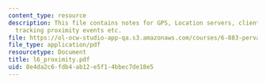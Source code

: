 ```yaml
---
content_type: resource
description: This file contains notes for GPS, Location servers, client roles, Indoor
  tracking proximity events etc.
file: https://ol-ocw-studio-app-qa.s3.amazonaws.com/courses/6-883-pervasive-human-centric-computing-sma-5508-spring-2006/8e4da2c6fdb4ab12e5f14bbec7de18e5_l6_proximity.pdf
file_type: application/pdf
resourcetype: Document
title: l6_proximity.pdf
uid: 8e4da2c6-fdb4-ab12-e5f1-4bbec7de18e5
---
```

